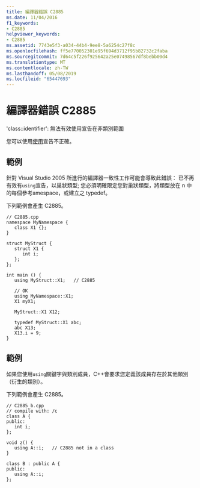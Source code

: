 ```yaml
---
title: 編譯器錯誤 C2885
ms.date: 11/04/2016
f1_keywords:
- C2885
helpviewer_keywords:
- C2885
ms.assetid: 7743e5f3-a034-44b4-9ee8-5a6254c27f8c
ms.openlocfilehash: ff5e770052301e95f694d3712f95b82732c2faba
ms.sourcegitcommit: 7d64c5f226f925642a25e07498567df8bebb00d4
ms.translationtype: MT
ms.contentlocale: zh-TW
ms.lasthandoff: 05/08/2019
ms.locfileid: "65447693"
---
```

# <a name="compiler-error-c2885"></a>編譯器錯誤 C2885

'class::identifier': 無法有效使用宣告在非類別範圍

您可以使用[使用](../../cpp/using-declaration.md)宣告不正確。

## <a name="example"></a>範例

針對 Visual Studio 2005 所進行的編譯器一致性工作可能會導致此錯誤： 已不再有效有`using`宣告，以巢狀類型; 您必須明確限定您對巢狀類型，將類型放在 n 中的每個參考amespace，或建立之 typedef。

下列範例會產生 C2885。

```
// C2885.cpp
namespace MyNamespace {
   class X1 {};
}

struct MyStruct {
   struct X1 {
      int i;
   };
};

int main () {
   using MyStruct::X1;   // C2885

   // OK
   using MyNamespace::X1;
   X1 myX1;

   MyStruct::X1 X12;

   typedef MyStruct::X1 abc;
   abc X13;
   X13.i = 9;
}
```

## <a name="example"></a>範例

如果您使用`using`關鍵字與類別成員，C++會要求您定義該成員存在於其他類別 （衍生的類別）。

下列範例會產生 C2885。

```
// C2885_b.cpp
// compile with: /c
class A {
public:
   int i;
};

void z() {
   using A::i;   // C2885 not in a class
}

class B : public A {
public:
   using A::i;
};
```